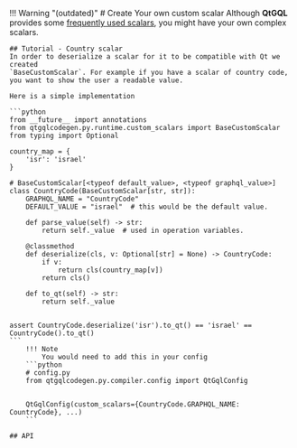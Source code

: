 !!! Warning "(outdated)"
    # Create Your own custom scalar
    Although **QtGQL** provides some [frequently used scalars](./custom_scalars.md), you might have your own complex scalars.

    ## Tutorial - Country scalar
    In order to deserialize a scalar for it to be compatible with Qt we created
    `BaseCustomScalar`. For example if you have a scalar of country code, you want to show the user a readable value.

    Here is a simple implementation

    ```python
    from __future__ import annotations
    from qtgqlcodegen.py.runtime.custom_scalars import BaseCustomScalar
    from typing import Optional

    country_map = {
        'isr': 'israel'
    }

    # BaseCustomScalar[<typeof default_value>, <typeof graphql_value>]
    class CountryCode(BaseCustomScalar[str, str]):
        GRAPHQL_NAME = "CountryCode"
        DEFAULT_VALUE = "israel"  # this would be the default value.

        def parse_value(self) -> str:
            return self._value  # used in operation variables.

        @classmethod
        def deserialize(cls, v: Optional[str] = None) -> CountryCode:
            if v:
                return cls(country_map[v])
            return cls()

        def to_qt(self) -> str:
            return self._value


    assert CountryCode.deserialize('isr').to_qt() == 'israel' == CountryCode().to_qt()
    ```
        !!! Note
            You would need to add this in your config
        ```python
        # config.py
        from qtgqlcodegen.py.compiler.config import QtGqlConfig


        QtGqlConfig(custom_scalars={CountryCode.GRAPHQL_NAME: CountryCode}, ...)
        ```

    ## API
